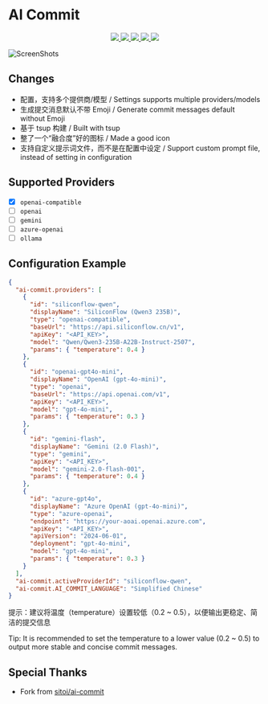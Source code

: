 # AI Commit

<p align="center">
  <a href="https://github.com/xianghongai/vscode-ai-commit">
    <img src="https://img.shields.io/github/repo-size/xianghongai/vscode-ai-commit?color=4ac51c&style=plastic&?cacheSeconds=3600">
  </a>
  <a href="https://marketplace.visualstudio.com/items?itemName=nicholashsiang.vscode-ai-commit">
    <img src="https://img.shields.io/visual-studio-marketplace/v/nicholashsiang.vscode-ai-commit?color=%234ac51c&style=plastic&?cacheSeconds=3600">
  </a>
  <a href="https://marketplace.visualstudio.com/items?itemName=nicholashsiang.vscode-ai-commit">
    <img src="https://img.shields.io/visual-studio-marketplace/d/nicholashsiang.vscode-ai-commit?color=4ac51c&style=plastic&?cacheSeconds=3600">
  </a>
  <a href="https://marketplace.visualstudio.com/items?itemName=nicholashsiang.vscode-ai-commit">
    <img src="https://img.shields.io/visual-studio-marketplace/r/nicholashsiang.vscode-ai-commit?color=4ac51c&style=plastic&?cacheSeconds=3600">
  </a>
  <a href="https://marketplace.visualstudio.com/items?itemName=nicholashsiang.vscode-ai-commit">
    <img src="https://img.shields.io/github/license/xianghongai/vscode-ai-commit?color=4ac51c&style=plastic&?cacheSeconds=3600">
  </a>
</p>

![ScreenShots](https://raw.githubusercontent.com/xianghongai/vscode-ai-commit/main/images/screenshots.png)

## Changes

- 配置，支持多个提供商/模型 / Settings supports multiple providers/models
- 生成提交消息默认不带 Emoji / Generate commit messages default without Emoji
- 基于 tsup 构建 / Built with tsup
- 整了一个“融合度”好的图标 / Made a good icon
- 支持自定义提示词文件，而不是在配置中设定 / Support custom prompt file, instead of setting in configuration

## Supported Providers

- [x] `openai-compatible`
- [ ] `openai`
- [ ] `gemini`
- [ ] `azure-openai`
- [ ] `ollama`

## Configuration Example

```json
{
  "ai-commit.providers": [
    {
      "id": "siliconflow-qwen",
      "displayName": "SiliconFlow (Qwen3 235B)",
      "type": "openai-compatible",
      "baseUrl": "https://api.siliconflow.cn/v1",
      "apiKey": "<API_KEY>",
      "model": "Qwen/Qwen3-235B-A22B-Instruct-2507",
      "params": { "temperature": 0.4 }
    },
    {
      "id": "openai-gpt4o-mini",
      "displayName": "OpenAI (gpt-4o-mini)",
      "type": "openai",
      "baseUrl": "https://api.openai.com/v1",
      "apiKey": "<API_KEY>",
      "model": "gpt-4o-mini",
      "params": { "temperature": 0.3 }
    },
    {
      "id": "gemini-flash",
      "displayName": "Gemini (2.0 Flash)",
      "type": "gemini",
      "apiKey": "<API_KEY>",
      "model": "gemini-2.0-flash-001",
      "params": { "temperature": 0.4 }
    },
    {
      "id": "azure-gpt4o",
      "displayName": "Azure OpenAI (gpt-4o-mini)",
      "type": "azure-openai",
      "endpoint": "https://your-aoai.openai.azure.com",
      "apiKey": "<API_KEY>",
      "apiVersion": "2024-06-01",
      "deployment": "gpt-4o-mini",
      "model": "gpt-4o-mini",
      "params": { "temperature": 0.3 }
    }
  ],
  "ai-commit.activeProviderId": "siliconflow-qwen",
  "ai-commit.AI_COMMIT_LANGUAGE": "Simplified Chinese"
}
```

提示：建议将温度（temperature）设置较低（0.2 ~ 0.5），以便输出更稳定、简洁的提交信息

Tip: It is recommended to set the temperature to a lower value (0.2 ~ 0.5) to output more stable and concise commit messages.

## Special Thanks

- Fork from [sitoi/ai-commit](https://github.com/sitoi/ai-commit)

